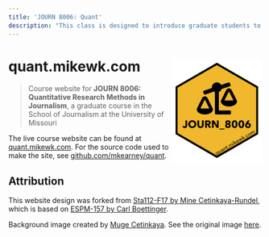```yaml
---
title: 'JOURN 8006: Quant'
description: "This class is designed to introduce graduate students to the most common scientific research methods currently used in journalism and mass communication. It is intended to be an introduction to the systematic study of mass communication. Hence, the emphasis of this course is on empirical studies and will examine research that journalists often use and write about. It will also examine research conducted by journalism and mass communication scholars. This course serves as baseline preparation for your continuing work in the graduate program by providing you with a rigorous intellectual experience in how studies are conducted, how to assess their validity and reliability, issues regarding appropriate use of numbers and statistics, and their relationship to the parts of the world they attempt to explain."
---
```


# quant.mikewk.com <img src="static/favicon.png" width="180px" align="right" />

> Course website for **JOURN 8006: Quantitative Research Methods in Journalism**, a graduate course in the School of Journalism at the University of Missouri

The live course website can be found at [quant.mikewk.com](https://quant.mikewk.com). For the source code used to make the site, see [github.com/mkearney/quant](https://github.com/mkearney/quant/).

## Attribution

This website design was forked from [Sta112-F17 by Mine Cetinkaya-Rundel](https://github.com/Sta112-F17/website/commits?author=mine-cetinkaya-rundel), which is based on [ESPM-157 by Carl Boettinger](https://espm-157.carlboettiger.info/).

Background image created by [Muge Cetinkaya](https://dribbble.com/muuuuge). See the original image [here](http://www2.stat.duke.edu/courses/Spring18/Sta199/img/mugesketch.png).

